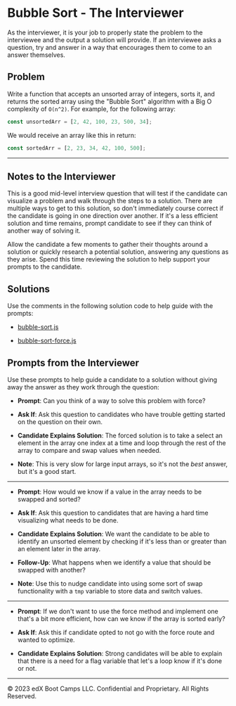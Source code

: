 # Bubble Sort - The Interviewer

As the interviewer, it is your job to properly state the problem to the interviewee and the output a solution will provide. If an interviewee asks a question, try and answer in a way that encourages them to come to an answer themselves.

## Problem

Write a function that accepts an unsorted array of integers, sorts it, and returns the sorted array using the "Bubble Sort" algorithm with a Big O complexity of `O(n^2)`. For example, for the following array:

```js
const unsortedArr = [2, 42, 100, 23, 500, 34];
```

We would receive an array like this in return:

```js
const sortedArr = [2, 23, 34, 42, 100, 500];
```

- - - 

## Notes to the Interviewer

This is a good mid-level interview question that will test if the candidate can visualize a problem and walk through the steps to a solution. There are multiple ways to get to this solution, so don't immediately course correct if the candidate is going in one direction over another. If it's a less efficient solution and time remains, prompt candidate to see if they can think of another way of solving it.

Allow the candidate a few moments to gather their thoughts around a solution or quickly research a potential solution, answering any questions as they arise. Spend this time reviewing the solution to help support your prompts to the candidate. 

## Solutions

Use the comments in the following solution code to help guide with the prompts:

* [bubble-sort.js](./bubble-sort.js)

* [bubble-sort-force.js](./bubble-sort-force.js)

## Prompts from the Interviewer

Use these prompts to help guide a candidate to a solution without giving away the answer as they work through the question:

* **Prompt**: Can you think of a way to solve this problem with force?

* **Ask If**: Ask this question to candidates who have trouble getting started on the question on their own.

* **Candidate Explains Solution**: The forced solution is to take a select an element in the array one index at a time and loop through the rest of the array to compare and swap values when needed.

* **Note**: This is very slow for large input arrays, so it's not the _best_ answer, but it's a good start.

- - -

* **Prompt**: How would we know if a value in the array needs to be swapped and sorted?

* **Ask If**: Ask this question to candidates that are having a hard time visualizing what needs to be done.

* **Candidate Explains Solution**: We want the candidate to be able to identify an unsorted element by checking if it's less than or greater than an element later in the array.

* **Follow-Up**: What happens when we identify a value that should be swapped with another?

* **Note**: Use this to nudge candidate into using some sort of swap functionality with a `tmp` variable to store data and switch values.

- - -

* **Prompt**: If we don't want to use the force method and implement one that's a bit more efficient, how can we know if the array is sorted early?

* **Ask If**: Ask this if candidate opted to not go with the force route and wanted to optimize.

* **Candidate Explains Solution**: Strong candidates will be able to explain that there is a need for a flag variable that let's a loop know if it's done or not. 

- - -
© 2023 edX Boot Camps LLC. Confidential and Proprietary. All Rights Reserved.